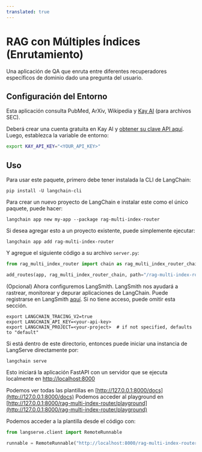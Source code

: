 ```yaml
---
translated: true
---
```


# RAG con Múltiples Índices (Enrutamiento)

Una aplicación de QA que enruta entre diferentes recuperadores específicos de dominio dado una pregunta del usuario.

## Configuración del Entorno

Esta aplicación consulta PubMed, ArXiv, Wikipedia y [Kay AI](https://www.kay.ai) (para archivos SEC).

Deberá crear una cuenta gratuita en Kay AI y [obtener su clave API aquí](https://www.kay.ai).
Luego, establezca la variable de entorno:

```bash
export KAY_API_KEY="<YOUR_API_KEY>"
```

## Uso

Para usar este paquete, primero debe tener instalada la CLI de LangChain:

```shell
pip install -U langchain-cli
```

Para crear un nuevo proyecto de LangChain e instalar este como el único paquete, puede hacer:

```shell
langchain app new my-app --package rag-multi-index-router
```

Si desea agregar esto a un proyecto existente, puede simplemente ejecutar:

```shell
langchain app add rag-multi-index-router
```

Y agregue el siguiente código a su archivo `server.py`:

```python
from rag_multi_index_router import chain as rag_multi_index_router_chain

add_routes(app, rag_multi_index_router_chain, path="/rag-multi-index-router")
```

(Opcional) Ahora configuremos LangSmith.
LangSmith nos ayudará a rastrear, monitorear y depurar aplicaciones de LangChain.
Puede registrarse en LangSmith [aquí](https://smith.langchain.com/).
Si no tiene acceso, puede omitir esta sección.

```shell
export LANGCHAIN_TRACING_V2=true
export LANGCHAIN_API_KEY=<your-api-key>
export LANGCHAIN_PROJECT=<your-project>  # if not specified, defaults to "default"
```

Si está dentro de este directorio, entonces puede iniciar una instancia de LangServe directamente por:

```shell
langchain serve
```

Esto iniciará la aplicación FastAPI con un servidor que se ejecuta localmente en
[http://localhost:8000](http://localhost:8000)

Podemos ver todas las plantillas en [http://127.0.0.1:8000/docs](http://127.0.0.1:8000/docs)
Podemos acceder al playground en [http://127.0.0.1:8000/rag-multi-index-router/playground](http://127.0.0.1:8000/rag-multi-index-router/playground)

Podemos acceder a la plantilla desde el código con:

```python
from langserve.client import RemoteRunnable

runnable = RemoteRunnable("http://localhost:8000/rag-multi-index-router")
```
